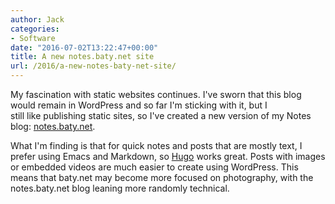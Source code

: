 ```yaml
---
author: Jack
categories:
- Software
date: "2016-07-02T13:22:47+00:00"
title: A new notes.baty.net site
url: /2016/a-new-notes-baty-net-site/
---
```


My fascination with static websites continues. I've sworn that this blog would remain in WordPress and so far I'm sticking with it, but I still like publishing static sites, so I've created a new version of my Notes blog: [notes.baty.net][1].

What I'm finding is that for quick notes and posts that are mostly text, I prefer using Emacs and Markdown, so [Hugo][2] works great. Posts with images or embedded videos are much easier to create using WordPress. This means that baty.net may become more focused on photography, with the notes.baty.net blog leaning more randomly technical.

&nbsp;

 [1]: https://notes.baty.net/
 [2]: https://gohugo.io